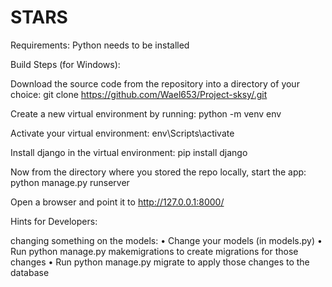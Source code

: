 # STARS

Requirements:
Python needs to be installed

Build Steps (for Windows):

Download the source code from the repository into a directory of your choice:
git clone https://github.com/Wael653/Project-sksy/.git 

Create a new virtual environment by running:
python -m venv env

Activate your virtual environment:
env\Scripts\activate

Install django in the virtual environment:
pip install django

Now from the directory where you stored the repo locally, start the app:
python manage.py runserver

Open a browser and point it to http://127.0.0.1:8000/

Hints for Developers:

changing something on the models:
• Change your models (in models.py)
• Run python manage.py makemigrations to create migrations for those changes
• Run python manage.py migrate to apply those changes to the database

